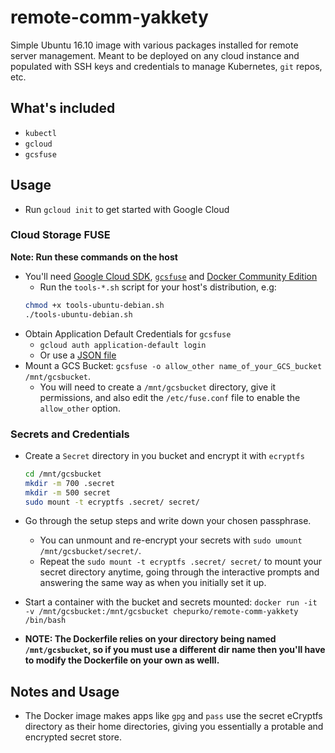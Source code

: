 # remote-comm-yakkety
Simple Ubuntu 16.10 image with various packages installed for remote server management. Meant to be deployed on any cloud instance and populated with SSH keys and credentials to manage Kubernetes, `git` repos, etc.

## What's included
* `kubectl`
* `gcloud`
* `gcsfuse`

## Usage
* Run `gcloud init` to get started with Google Cloud

### Cloud Storage FUSE
**Note: Run these commands on the host**
* You'll need [Google Cloud SDK](https://cloud.google.com/sdk/docs/#install_the_latest_cloud_tools_version_cloudsdk_current_version "Google Cloud SDK Documentation"), [`gcsfuse`](https://github.com/GoogleCloudPlatform/gcsfuse/blob/master/docs/installing.md "gcsfuse/installing.md at master · GoogleCloudPlatform/gcsfuse") and [Docker Community Edition](https://store.docker.com/search?type=edition&offering=community "Docker Store")
  * Run the `tools-*.sh` script for your host's distribution, e.g:
  ```bash
  chmod +x tools-ubuntu-debian.sh
  ./tools-ubuntu-debian.sh
  ```
* Obtain Application Default Credentials for `gcsfuse`
  * `gcloud auth application-default login`
  * Or use a [JSON file](https://developers.google.com/identity/protocols/application-default-credentials#howtheywork "How the Application Default Credentials work")
* Mount a GCS Bucket: `gcsfuse -o allow_other name_of_your_GCS_bucket /mnt/gcsbucket`.
  * You will need to create a `/mnt/gcsbucket` directory, give it permissions, and also edit the `/etc/fuse.conf` file to enable the `allow_other` option.

### Secrets and Credentials
* Create a `Secret` directory in you bucket and encrypt it with `ecryptfs`
  ```bash
  cd /mnt/gcsbucket
  mkdir -m 700 .secret
  mkdir -m 500 secret
  sudo mount -t ecryptfs .secret/ secret/
  ```
* Go through the setup steps and write down your chosen passphrase.
  * You can unmount and re-encrypt your secrets with `sudo umount /mnt/gcsbucket/secret/`.
  * Repeat the `sudo mount -t ecryptfs .secret/ secret/` to mount your secret directory anytime, going through the interactive prompts and answering the same way as when you initially set it up.
  
* Start a container with the bucket and secrets mounted:
  `docker run -it -v /mnt/gcsbucket:/mnt/gcsbucket chepurko/remote-comm-yakkety /bin/bash`

* **NOTE: The Dockerfile relies on your directory being named `/mnt/gcsbucket`, so if you must use a different dir name then you'll have to modify the Dockerfile on your own as welll.**

## Notes and Usage
* The Docker image makes apps like `gpg` and `pass` use the secret eCryptfs directory as their home directories, giving you essentially a protable and encrypted secret store.
